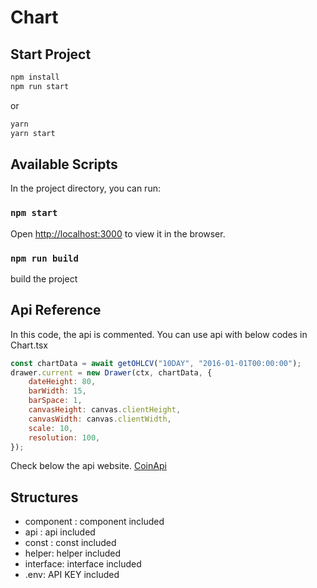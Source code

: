 # Chart

## Start Project

```sh
npm install
npm run start
```

or

```sh
yarn
yarn start
```

## Available Scripts

In the project directory, you can run:

### `npm start`

Open [http://localhost:3000](http://localhost:3000) to view it in the browser.

### `npm run build`

build the project

## Api Reference

In this code, the api is commented.
You can use api with below codes in Chart.tsx

```javascript
const chartData = await getOHLCV("10DAY", "2016-01-01T00:00:00");
drawer.current = new Drawer(ctx, chartData, {
    dateHeight: 80,
    barWidth: 15,
    barSpace: 1,
    canvasHeight: canvas.clientHeight,
    canvasWidth: canvas.clientWidth,
    scale: 10,
    resolution: 100,
});
```

Check below the api website.
[CoinApi](https://docs.coinapi.io/#historical-data-get)

## Structures

-   component : component included
-   api : api included
-   const : const included
-   helper: helper included
-   interface: interface included
-   .env: API KEY included

